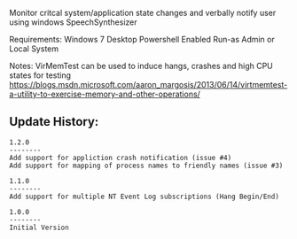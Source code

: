 
Monitor critcal system/application state changes and verbally notify user using windows SpeechSynthesizer

Requirements: 
Windows 7 Desktop
Powershell Enabled
Run-as Admin or Local System

Notes:
VirMemTest can be used to induce hangs, crashes and high CPU states for testing
https://blogs.msdn.microsoft.com/aaron_margosis/2013/06/14/virtmemtest-a-utility-to-exercise-memory-and-other-operations/

Update History:
-------------------------------

	1.2.0
	--------
	Add support for appliction crash notification (issue #4)
	Add support for mapping of process names to friendly names (issue #3)

	1.1.0
	--------
	Add support for multiple NT Event Log subscriptions (Hang Begin/End)

	1.0.0
	--------
	Initial Version
